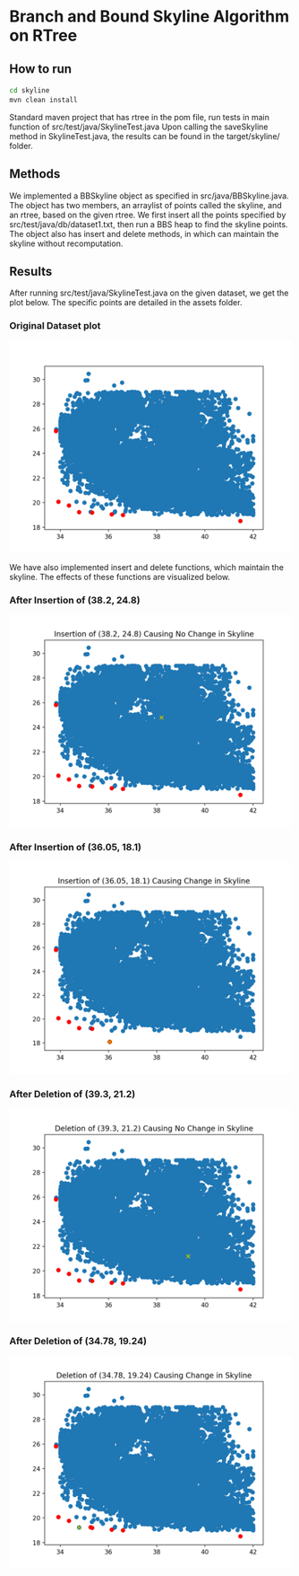 # Branch and Bound Skyline Algorithm on RTree

## How to run

```bash
cd skyline
mvn clean install
```

Standard maven project that has rtree in the pom file, run tests in main function of src/test/java/SkylineTest.java
Upon calling the saveSkyline method in SkylineTest.java, the results can be found in the target/skyline/ folder.

## Methods
We implemented a BBSkyline object as specified in src/java/BBSkyline.java.
The object has two members, an arraylist of points called the skyline, and an rtree, based on the given rtree.
We first insert all the points specified by src/test/java/db/dataset1.txt, then run a BBS heap to find the skyline points.
The object also has insert and delete methods, in which can maintain the skyline without recomputation.


## Results

After running src/test/java/SkylineTest.java on the given dataset, we get the plot below. The specific points are detailed in the assets folder.

### Original Dataset plot

![Original Dataset](assets/orig.png)

We have also implemented insert and delete functions, which maintain the skyline. The effects of these functions are visualized below.

### After Insertion of (38.2, 24.8)

![Insert 38.2, 24.8](assets/insert_dominate.png)

### After Insertion of (36.05, 18.1)

![Insert 36.05, 18.1](assets/insert_skyline.png)

### After Deletion of (39.3, 21.2)

![Delete 39.3, 21.2](assets/delete_dominate.png)

### After Deletion of (34.78, 19.24)

![Delete 34.78, 19.24](assets/delete_skyline.png)
